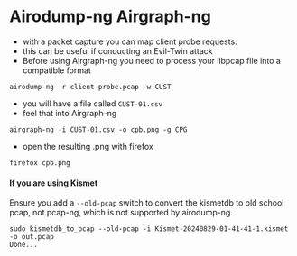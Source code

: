 # Airodump-ng Airgraph-ng

* with a packet capture you can map client probe requests.
* this can be useful if conducting an Evil-Twin attack
* Before using Airgraph-ng you need to process your libpcap file into a compatible format

```
airodump-ng -r client-probe.pcap -w CUST
```

* you will have a file called `CUST-01.csv`
* feel that into Airgraph-ng&#x20;

```
airgraph-ng -i CUST-01.csv -o cpb.png -g CPG
```

* open the resulting .png with firefox&#x20;

```
firefox cpb.png
```

#### If you are using Kismet

Ensure you add a `--old-pcap` switch to convert the kismetdb to old school pcap, not pcap-ng, which is not supported by airodump-ng.

```
sudo kismetdb_to_pcap --old-pcap -i Kismet-20240829-01-41-41-1.kismet -o out.pcap
Done...
```
